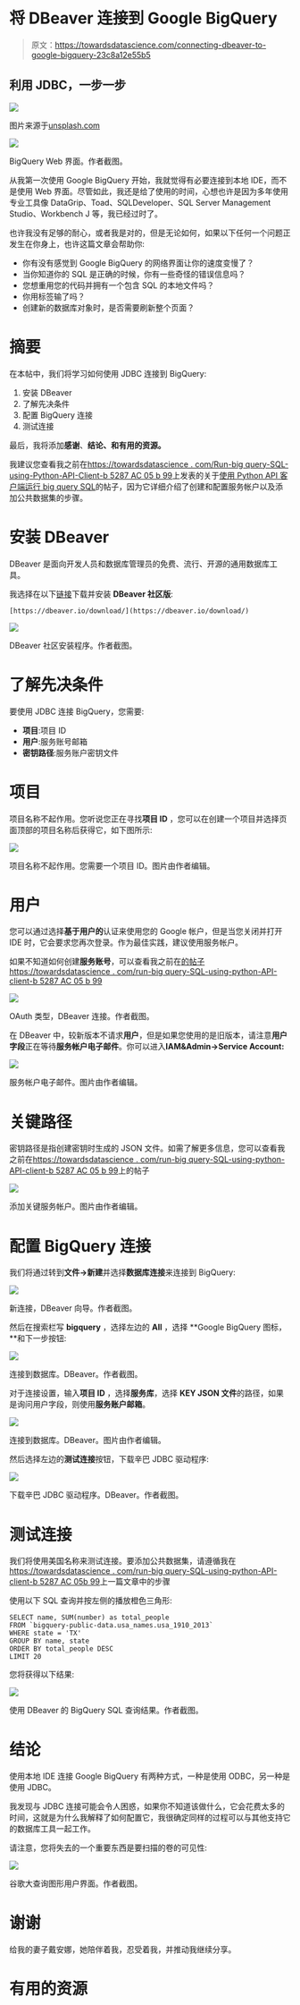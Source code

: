 # 将 DBeaver 连接到 Google BigQuery

> 原文：<https://towardsdatascience.com/connecting-dbeaver-to-google-bigquery-23c8a12e55b5>

## 利用 JDBC，一步一步

![](img/cfdadfd23353b42928823fc0db962ed3.png)

图片来源于[unsplash.com](https://unsplash.com/photos/IKHvOlZFCOg)

![](img/a7df1b0323d4d0152a3901e0add5eb47.png)

BigQuery Web 界面。作者截图。

从我第一次使用 Google BigQuery 开始，我就觉得有必要连接到本地 IDE，而不是使用 Web 界面。尽管如此，我还是给了使用的时间，心想也许是因为多年使用专业工具像 DataGrip、Toad、SQLDeveloper、SQL Server Management Studio、Workbench J 等，我已经过时了。

也许我没有足够的耐心，或者我是对的，但是无论如何，如果以下任何一个问题正发生在你身上，也许这篇文章会帮助你:

*   你有没有感觉到 Google BigQuery 的网络界面让你的速度变慢了？
*   当你知道你的 SQL 是正确的时候，你有一些奇怪的错误信息吗？
*   您想重用您的代码并拥有一个包含 SQL 的本地文件吗？
*   你用标签输了吗？
*   创建新的数据库对象时，是否需要刷新整个页面？

# 摘要

在本帖中，我们将学习如何使用 JDBC 连接到 BigQuery:

1.  安装 DBeaver
2.  了解先决条件
3.  配置 BigQuery 连接
4.  测试连接

最后，我将添加**感谢**、**结论、**和**有用的资源。**

我建议您查看我之前在[https://towardsdatascience . com/Run-big query-SQL-using-Python-API-Client-b 5287 AC 05 b 99](/run-bigquery-sql-using-python-api-client-b5287ac05b99)上发表的关于[使用 Python API 客户端运行 big query SQL](/run-bigquery-sql-using-python-api-client-b5287ac05b99)的帖子，因为它详细介绍了创建和配置服务帐户以及添加公共数据集的步骤。

# 安装 DBeaver

DBeaver 是面向开发人员和数据库管理员的免费、流行、开源的通用数据库工具。

我选择在以下[链接](https://dbeaver.io/download/)下载并安装 **DBeaver 社区版**:

```
[https://dbeaver.io/download/](https://dbeaver.io/download/)
```

![](img/0b77e571cdc354f8c3d6585c331cdc14.png)

DBeaver 社区安装程序。作者截图。

# 了解先决条件

要使用 JDBC 连接 BigQuery，您需要:

*   **项目**:项目 ID
*   **用户**:服务账号邮箱
*   **密钥路径**:服务账户密钥文件

# 项目

项目名称不起作用。您听说您正在寻找**项目 ID** ，您可以在创建一个项目并选择页面顶部的项目名称后获得它，如下图所示:

![](img/d1d15f89428c93ccfc6095b1f62b3e94.png)

项目名称不起作用。您需要一个项目 ID。图片由作者编辑。

# 用户

您可以通过选择**基于用户的**认证来使用您的 Google 帐户，但是当您关闭并打开 IDE 时，它会要求您再次登录。作为最佳实践，建议使用服务帐户。

如果不知道如何创建**服务账号**，可以查看我之前在[的帖子 https://towardsdatascience . com/run-big query-SQL-using-python-API-client-b 5287 AC 05 b 99](/run-bigquery-sql-using-python-api-client-b5287ac05b99)

![](img/83bd5f2a99e494d068352f755a48a141.png)

OAuth 类型，DBeaver 连接。作者截图。

在 DBeaver 中，较新版本不请求**用户**，但是如果您使用的是旧版本，请注意**用户字段**正在等待**服务帐户电子邮件**。你可以进入**IAM&Admin→Service Account:**

![](img/1fa33abbfe02e5899b758bff930f9ebd.png)

服务帐户电子邮件。图片由作者编辑。

# 关键路径

密钥路径是指创建密钥时生成的 JSON 文件。如需了解更多信息，您可以查看我之前在[https://towardsdatascience . com/run-big query-SQL-using-python-API-client-b 5287 AC 05 b 99](/run-bigquery-sql-using-python-api-client-b5287ac05b99)上的帖子

![](img/f8a98949e0e3fc9d956bf46a6bc09cc3.png)

添加关键服务帐户。图片由作者编辑。

# 配置 BigQuery 连接

我们将通过转到**文件→新建**并选择**数据库连接**来连接到 BigQuery:

![](img/e4736e973f99481b42b7e669b46e9850.png)

新连接，DBeaver 向导。作者截图。

然后在搜索栏写 **bigquery** ，选择左边的 **All** ，选择 **Google BigQuery 图标，**和下一步按钮:

![](img/dd2529fb483f24b78afc116510ad415b.png)

连接到数据库。DBeaver。作者截图。

对于连接设置，输入**项目 ID** ，选择**服务库**，选择 **KEY JSON 文件**的路径，如果是询问用户字段，则使用**服务账户邮箱**。

![](img/bd4c34b4aa8565959288e7a03fc5c5c8.png)

连接到数据库。DBeaver。图片由作者编辑。

然后选择左边的**测试连接**按钮，下载辛巴 JDBC 驱动程序:

![](img/52ae021ed031874a76f3ca5fd59ab7a4.png)

下载辛巴 JDBC 驱动程序。DBeaver。作者截图。

# 测试连接

我们将使用美国名称来测试连接。要添加公共数据集，请遵循我在[https://towardsdatascience . com/run-big query-SQL-using-python-API-client-b 5287 AC 05b 99](/run-bigquery-sql-using-python-api-client-b5287ac05b99)上一篇文章中的步骤

使用以下 SQL 查询并按左侧的播放橙色三角形:

```
SELECT name, SUM(number) as total_people
FROM `bigquery-public-data.usa_names.usa_1910_2013`
WHERE state = 'TX'
GROUP BY name, state
ORDER BY total_people DESC
LIMIT 20
```

您将获得以下结果:

![](img/b7b8731ba3c252a9a55f5dfb254c050c.png)

使用 DBeaver 的 BigQuery SQL 查询结果。作者截图。

# 结论

使用本地 IDE 连接 Google BigQuery 有两种方式，一种是使用 ODBC，另一种是使用 JDBC。

我发现与 JDBC 连接可能会令人困惑，如果你不知道该做什么，它会花费太多的时间，这就是为什么我解释了如何配置它，我很确定同样的过程可以与其他支持它的数据库工具一起工作。

请注意，您将失去的一个重要东西是要扫描的卷的可见性:

![](img/0c62c9a62c30e127621d5920268a780b.png)

谷歌大查询图形用户界面。作者截图。

# 谢谢

给我的妻子戴安娜，她陪伴着我，忍受着我，并推动我继续分享。

# 有用的资源

[](https://cloud.google.com/bigquery/docs/reference/odbc-jdbc-drivers)  [](https://dbeaver.io/) 